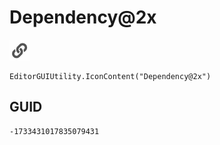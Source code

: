 # Dependency@2x
![](/img/Dependency@2x.png)

``` CSharp
EditorGUIUtility.IconContent("Dependency@2x")
```
## GUID
```
-1733431017835079431
```
